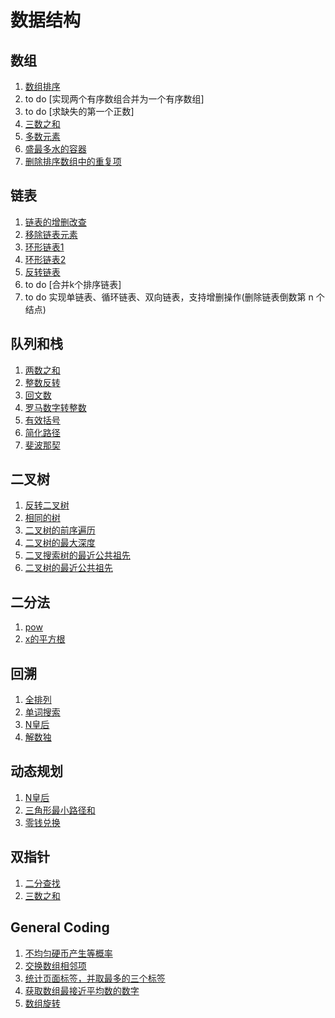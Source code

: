 # 数据结构
## 数组
1. [数组排序](./src/912.sort-an-array.js)
2. to do [实现两个有序数组合并为一个有序数组]
3. to do [求缺失的第一个正数]
4. [三数之和](./src/15.3sum.js)
5. [多数元素](./src/169.Majority%20Element.js)
6. [盛最多水的容器](./src/11.container-with-most-water.js)
7.  [删除排序数组中的重复项](./src/26.remove-duplicates-from-sorted-array.js)

## 链表
1. [链表的增删改查](./src/others/LinkNode.js) 
2. [移除链表元素](./src/203.Remove_Linked_List_Elements.js)
3. [环形链表1](./src/141.Linked%20List%20Cycle.js)
4. [环形链表2](./src/142.Linked%20List%20Cycle%20II.js)
5. [反转链表](./src/206.Reverse%20Linked%20List.js)
6. to do [合并k个排序链表]
7. to do 实现单链表、循环链表、双向链表，支持增删操作(删除链表倒数第 n 个结点)

## 队列和栈
1. [两数之和](./src/01.Two_Sum.js)
2. [整数反转](./src/07.reverse-integer.js)
3. [回文数](./src/09.palindrome-number.js)
4. [罗马数字转整数](./src/13.roman-to-integer.js)
5. [有效括号](./src/20.Valid_Parentheses.js)
6. [简化路径](./src/71.Simplify_Path.js)
7. [斐波那契](./src/509.Fibonacci_Number.js)

## 二叉树
1. [反转二叉树](./src/226.Invert%20Binary%20Tree.js)
2. [相同的树](./src/100.Same%20Tree.js)
3. [二叉树的前序遍历](./src/144.Binary%20Tree%20Preorder%20Traversal.js)
4. [二叉树的最大深度](src/104.Maximum%20Depth%20of%20Binary%20Tree.js)
5. [二叉搜索树的最近公共祖先](src/235.Lowest%20Common%20Ancestor%20of%20a%20Binary%20Search%20Tree.js)
6. [二叉树的最近公共祖先](src/236.Lowest%20Common%20Ancestor%20of%20a%20Binary%20Tree.js)

## 二分法
1. [pow](./src/50.pow.js)
2. [x的平方根](./src/69.sqrt(x).js)

## 回溯
1. [全排列](./src/46.Permutations.js)
2. [单词搜索](./src/79.Word%20Search.js)
3. [N皇后](./src/51.n-queens.js)
4. [解数独](./src/37.sudoku-solver.js)

## 动态规划
1. [N皇后](./src/51.n-queens.js)
2. [三角形最小路径和](./src/120.triangle.js)
3. [零钱兑换](./src/322.coin-change.js)

## 双指针
1. [二分查找](./src/704.binary-search.js)
2. [三数之和](./src/15.3sum.js)


## General Coding
1. [不均匀硬币产生等概率](./src/others/random.js)
3. [交换数组相邻项](./src/others/swipe-arrray.js)
4. [统计页面标签，并取最多的三个标签](./src/others/getViewElement.js)
5. [获取数组最接近平均数的数字](./src/others/getAvaABSItem.js)
6. [数组旋转](./src/others/rotateArray.js)
